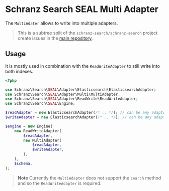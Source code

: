 # Schranz Search SEAL Multi Adapter

The `MultiAdater` allows to write into multiple adapters.

> This is a subtree split of the `schranz-search/schranz-search` project create issues in the [main repository](https://github.com/schranz-search/schranz-search).

## Usage

It is mostly used in combination with the `ReadWriteAdapter` to still
write into both indexes.

```php
<?php

use Schranz\Search\SEAL\Adapter\Elasticsearch\ElasticsearchAdapter;
use Schranz\Search\SEAL\Adapter\Multi\MultiAdapter;
use Schranz\Search\SEAL\Adapter\ReadWrite\ReadWriteAdapter;
use Schranz\Search\SEAL\Engine;

$readAdapter = new ElasticsearchAdapter(/* .. */); // can be any adapter
$writeAdapter = new ElasticsearchAdapter(/* .. */); // can be any adapter

$engine = new Engine(
    new ReadWriteAdapter(
        $readAdapter,
        new MultiAdapter(
            $readAdapter,
            $writeAdapter,
        ),
    ),
    $schema,
);
```

> **Note**
> Currently the `MultiAdapter` does not support the `search` method and so the `ReadWriteAdapter` is required.
